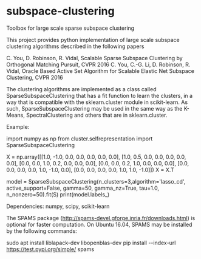 # subspace-clustering
Toolbox for large scale sparse subspace clustering

This project provides python implementation of large scale subspace clustering algorithms described in the following papers

C. You, D. Robinson, R. Vidal, Scalable Sparse Subspace Clustering by Orthogonal Matching Pursuit, CVPR 2016
C. You, C.-G. Li, D. Robinson, R. Vidal, Oracle Based Active Set Algorithm for Scalable Elastic Net Subspace Clustering, CVPR 2016

The clustering algorithms are implemented as a class called SparseSubspaceClustering that has a fit function to learn the clusters, in a way that is compatible with the sklearn.cluster module in scikit-learn. As such, SparseSubspaceClustering may be used in the same way as the K-Means, SpectralClustering and others that are in sklearn.cluster.

Example:

import numpy as np
from cluster.selfrepresentation import SparseSubspaceClustering

X = np.array([[1.0, -1.0, 0.0, 0.0, 0.0,  0.0, 0.0],
              [1.0,  0.5, 0.0, 0.0, 0.0,  0.0, 0.0],
              [0.0,  0.0, 1.0, 0.2, 0.0,  0.0, 0.0],
              [0.0,  0.0, 0.2, 1.0, 0.0,  0.0, 0.0],
              [0.0,  0.0, 0.0, 0.0, 1.0, -1.0, 0.0],
              [0.0,  0.0, 0.0, 0.0, 1.0,  1.0, -1.0]])
X = X.T

model = SparseSubspaceClustering(n_clusters=3,algorithm='lasso_cd', active_support=False, gamma=50, gamma_nz=True,  tau=1.0, n_nonzero=50).fit(S)
print(model.labels_)

Dependencies:
numpy, scipy, scikit-learn

The SPAMS package (http://spams-devel.gforge.inria.fr/downloads.html) is optional for faster computation. On Ubuntu 16.04, SPAMS may be installed by the following commands:

sudo apt install liblapack-dev libopenblas-dev
pip install --index-url https://test.pypi.org/simple/ spams
